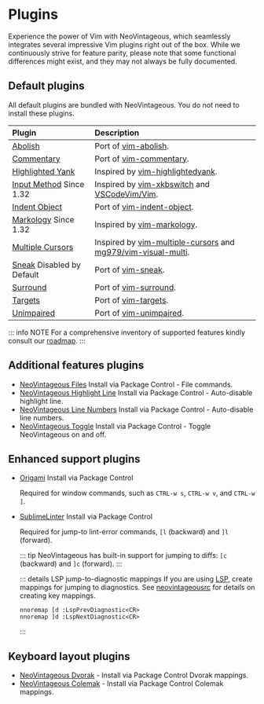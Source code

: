 # Plugins

Experience the power of Vim with NeoVintageous, which seamlessly integrates several impressive Vim plugins right out of the box. While we continuously strive for feature parity, please note that some functional differences might exist, and they may not always be fully documented.

## Default plugins

All default plugins are bundled with NeoVintageous. You do not need to install these plugins.

| Plugin                                                                            | Description
| :-------------------------------------------------------------------------------- | :----------
| [Abolish](/plugins/abolish)                                                       | Port of [vim-abolish](https://github.com/tpope/vim-abolish).
| [Commentary](/plugins/commentary)                                                 | Port of [vim-commentary](https://github.com/tpope/vim-commentary).
| [Highlighted Yank](/plugins/highlighted-yank)                                     | Inspired by [vim-highlightedyank](https://github.com/machakann/vim-highlightedyank).
| [Input Method](/plugins/input-method) <Badge type="info">Since 1.32</Badge>       | Inspired by [vim-xkbswitch](https://github.com/lyokha/vim-xkbswitch) and [VSCodeVim/Vim](https://github.com/VSCodeVim/Vim#input-method).
| [Indent Object](/plugins/indent-object)                                           | Port of [vim-indent-object](https://github.com/michaeljsmith/vim-indent-object).
| [Markology](/plugins/markology) <Badge type="info">Since 1.32</Badge>             | Inspired by [vim-markology](https://github.com/jeetsukumaran/vim-markology).
| [Multiple Cursors](/plugins/multiple-cursors)                                     | Inspired by [vim-multiple-cursors](https://github.com/terryma/vim-multiple-cursors) and [mg979/vim-visual-multi](https://github.com/mg979/vim-visual-multi).
| [Sneak](/plugins/sneak) <Badge type="info">Disabled by Default</Badge>            | Port of [vim-sneak](https://github.com/justinmk/vim-sneak).
| [Surround](/plugins/surround)                                                     | Port of [vim-surround](https://github.com/tpope/vim-surround).
| [Targets](/plugins/targets)                                                       | Port of [vim-targets](https://github.com/wellle/targets.vim).
| [Unimpaired](/plugins/unimpaired)                                                 | Port of [vim-unimpaired](https://github.com/tpope/vim-unimpaired).

::: info NOTE
For a comprehensive inventory of supported features kindly consult our [roadmap](/roadmap#plugins).
:::

## Additional features plugins

- [NeoVintageous Files](https://github.com/gerardroche/NeoVintageousFiles) <Badge type="tip">Install via Package Control</Badge> - File commands.
- [NeoVintageous Highlight Line](https://github.com/gerardroche/NeoVintageousHighlightLine) <Badge type="tip">Install via Package Control</Badge> - Auto-disable highlight line.
- [NeoVintageous Line Numbers](https://github.com/gerardroche/NeoVintageousLineNumbers) <Badge type="tip">Install via Package Control</Badge> - Auto-disable line numbers.
- [NeoVintageous Toggle](https://github.com/NeoVintageous/NeoVintageousToggle) <Badge type="tip">Install via Package Control</Badge> - Toggle NeoVintageous on and off.

## Enhanced support plugins

- [Origami](https://github.com/SublimeText/Origami) <Badge type="tip">Install via Package Control</Badge>

  Required for window commands, such as `CTRL-w s`, `CTRL-w v`, and `CTRL-w ]`.

- [SublimeLinter](https://github.com/SublimeLinter/SublimeLinter) <Badge type="tip">Install via Package Control</Badge>

  Required for jump-to lint-error commands, `[l` (backward) and `]l` (forward).

  ::: tip
  NeoVintageous has built-in support for jumping to diffs: `[c` (backward) and `]c` (forward).
  :::

  ::: details LSP jump-to-diagnostic mappings
  If you are using [LSP](https://github.com/sublimelsp/LSP), create mappings for jumping to diagnostics. See [neovintageousrc](/reference/neovintageousrc) for details on creating key mappings.
  ```
  nnoremap [d :LspPrevDiagnostic<CR>
  nnoremap ]d :LspNextDiagnostic<CR>
  ```
  :::

## Keyboard layout plugins

- [NeoVintageous Dvorak](https://github.com/gerardroche/NeoVintageousDvorak) - <Badge type="tip">Install via Package Control</Badge> Dvorak mappings.
- [NeoVintageous Colemak](https://github.com/gerardroche/NeoVintageousColemak) - <Badge type="tip">Install via Package Control</Badge> Colemak mappings.
